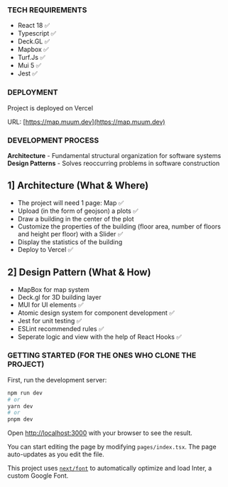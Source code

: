 ### TECH REQUIREMENTS

- React 18 ✅
- Typescript ✅
- Deck.GL ✅
- Mapbox ✅
- Turf.Js ✅
- Mui 5 ✅
- Jest ✅

### DEPLOYMENT

Project is deployed on Vercel

URL: [https://map.muum.dev](https://map.muum.dev)


### DEVELOPMENT PROCESS
**Architecture** - Fundamental structural organization for software systems
**Design Patterns** - Solves reoccurring problems in software construction

## 1] Architecture (What & Where)
- The project will need 1 page: Map ✅
- Upload (in the form of geojson) a plots ✅
- Draw a building in the center of the plot
- Customize the properties of the building (floor area, number of floors and height per floor) with a Slider ✅
- Display the statistics of the building
- Deploy to Vercel ✅

## 2] Design Pattern (What & How)
- MapBox for map system
- Deck.gl for 3D building layer
- MUI for UI elements ✅
- Atomic design system for component development ✅
- Jest for unit testing ✅
- ESLint recommended rules ✅
- Seperate logic and view with the help of React Hooks ✅

### GETTING STARTED (FOR THE ONES WHO CLONE THE PROJECT)
First, run the development server:

```bash
npm run dev
# or
yarn dev
# or
pnpm dev
```

Open [http://localhost:3000](http://localhost:3000) with your browser to see the result.

You can start editing the page by modifying `pages/index.tsx`. The page auto-updates as you edit the file.

This project uses [`next/font`](https://nextjs.org/docs/basic-features/font-optimization) to automatically optimize and load Inter, a custom Google Font.
